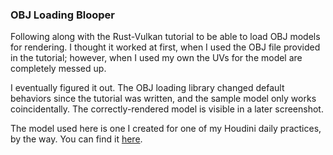 ### OBJ Loading Blooper

Following along with the Rust-Vulkan tutorial to be able to load OBJ models for rendering.
I thought it worked at first, when I used the OBJ file provided in the tutorial; however,
when I used my own the UVs for the model are completely messed up.

I eventually figured it out. The OBJ loading library changed default behaviors since the
tutorial was written, and the sample model only works coincidentally. The correctly-rendered
model is visible in a later screenshot.

The model used here is one I created for one of my Houdini daily practices, by the way. You
can find it [here][die-model].

[die-model]: https://brandonslade.me/houdini-practice/95
